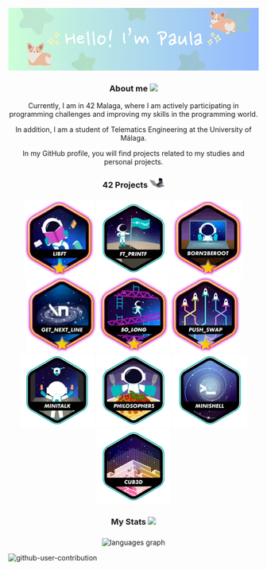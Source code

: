 <p align="center">
  <img src="img.png"/>
</p>

###

<div align="center">
  <h3>About me <img src="https://media.tenor.com/6ceOmdT7SHkAAAAi/emoji-emojis.gif" width="20px"></h3>

  Currently, I am in 42 Malaga, where I am actively participating in programming challenges and improving my skills in the programming world.

  In addition, I am a student of Telematics Engineering at the University of Málaga.

  In my GitHub profile, you will find projects related to my studies and personal projects.
</div>

<!--<p align="center">
  <img src="https://media.tenor.com/GSYaS6m-vjsAAAAM/bruh-again.gif" />
</p>-->

###
<h3 align="center">42 Projects <img src="https://github.com/K1rsN7/K1rsN7/blob/main/Image/cat-coder.gif" width="30px"></h3>

###

<p align="center">
  <a href="https://github.com/Pausanpi/Libft">
    <img src="https://github.com/leogaudin/42_project_badges/raw/main/badges/libft_bonus_max.webp" /></a>
  <a href="https://github.com/Pausanpi/Printf">
    <img src="https://github.com/leogaudin/42_project_badges/raw/main/badges/ft_printf.webp" /></a>
  <a href="https://github.com/Pausanpi/Born2beroot">
    <img src="https://github.com/leogaudin/42_project_badges/raw/main/badges/born2beroot_bonus_max.webp" /></a>
  <a href="https://github.com/Pausanpi/Get_next_line">
    <img src="https://github.com/leogaudin/42_project_badges/raw/main/badges/get_next_line_bonus_max.webp" /></a>
  <a href="https://github.com/Pausanpi/so_long">
    <img src="https://github.com/leogaudin/42_project_badges/raw/main/badges/so_long_bonus_max.webp" /></a>
  <a href="https://github.com/Pausanpi/Push-swap">
    <img src="https://github.com/leogaudin/42_project_badges/raw/main/badges/push_swap_bonus_max.webp" /></a>
  <a href="https://github.com/Pausanpi/MiniTalk">
    <img src="https://github.com/leogaudin/42_project_badges/raw/main/badges/minitalk.webp" /></a>
  <a href="https://github.com/Pausanpi/Philosophers">
    <img src="https://github.com/leogaudin/42_project_badges/raw/main/badges/philosophers.webp" /></a>
  <a href="https://github.com/abello-r/minishell">
    <img src="https://github.com/leogaudin/42_project_badges/raw/main/badges/minishell.webp" /></a>
  <a href="https://github.com/Pausanpi/Cub3D">
    <img src="https://github.com/leogaudin/42_project_badges/raw/main/badges/cub3d.webp" /></a>
</p>

###

<h3 align="center">My Stats <img src="https://media1.tenor.com/m/V71SmWqyYHkAAAAC/kermit-freaking.gif" width="50px"></h3>

###

<div align="center">
  <img src="https://github-readme-stats.vercel.app/api/top-langs?username=pausanpi&locale=en&hide_title=false&layout=compact&card_width=320&langs_count=10&theme=vue-dark&hide_border=false&order=2" height="198" alt="languages graph"  />
</div>


![github-user-contribution](https://user-images.githubusercontent.com/58959408/157782696-8bc9ca49-ca61-4ab5-8b83-49c4e76c1a8f.svg)

